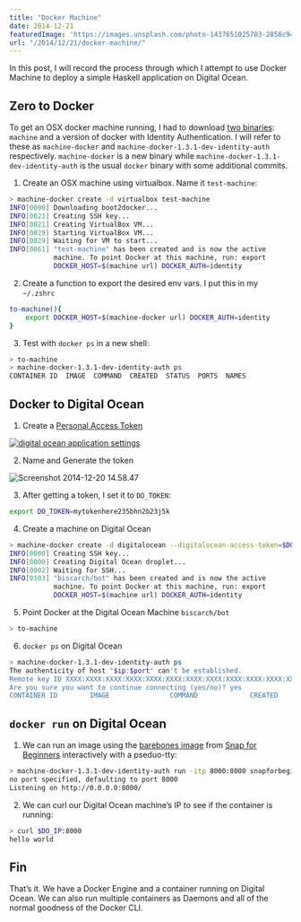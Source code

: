 ```yaml
---
title: "Docker Machine"
date: 2014-12-21
featuredImage: 'https://images.unsplash.com/photo-1437651025703-2858c944e3eb?q=80&fm=jpg&s=0dcc93030e0301f03e423419c0d6a8f9'
url: "/2014/12/21/docker-machine/"
---
```


In this post, I will record the process through which I attempt to use
Docker Machine to deploy a simple Haskell application on Digital
Ocean.

## Zero to Docker

To get an OSX docker machine running, I had to download
[two binaries](https://github.com/docker/machine#try-it-out):
`machine` and a version of docker with Identity Authentication. I will
refer to these as `machine-docker` and
`machine-docker-1.3.1-dev-identity-auth`
respectively. `machine-docker` is a new binary while
`machine-docker-1.3.1-dev-identity-auth` is the usual `docker` binary
with some additional commits.

1.  Create an OSX machine using virtualbox. Name it `test-machine`:

```bash
> machine-docker create -d virtualbox test-machine
INFO[0000] Downloading boot2docker...
INFO[0021] Creating SSH key...
INFO[0021] Creating VirtualBox VM...
INFO[0029] Starting VirtualBox VM...
INFO[0029] Waiting for VM to start...
INFO[0061] "test-machine" has been created and is now the active
           machine. To point Docker at this machine, run: export
           DOCKER_HOST=$(machine url) DOCKER_AUTH=identity
```

2.  Create a function to export the desired env vars. I put this in my `~/.zshrc`

```bash
to-machine(){
    export DOCKER_HOST=$(machine-docker url) DOCKER_AUTH=identity
}
```

3.  Test with `docker ps` in a new shell:

```bash
> to-machine
> machine-docker-1.3.1-dev-identity-auth ps
CONTAINER ID  IMAGE  COMMAND  CREATED  STATUS  PORTS  NAMES
```

## Docker to Digital Ocean

1.  Create a [Personal Access Token](https://cloud.digitalocean.com/settings/applications)

[![digital ocean application settings](http://res.cloudinary.com/diqzbm8lz/image/upload/h_181,w_660/v1428611477/Screenshot-2014-12-20-14.58.25_hvbvt6.png)](http://res.cloudinary.com/diqzbm8lz/image/upload/v1428611477/Screenshot-2014-12-20-14.58.25_hvbvt6.png)

2.  Name and Generate the token

![Screenshot 2014-12-20 14.58.47](http://res.cloudinary.com/diqzbm8lz/image/upload/v1428611476/Screenshot-2014-12-20-14.58.47_kcvvzv.png)

3.  After getting a token, I set it to `DO_TOKEN`:

```bash
export DO_TOKEN=mytokenhere235bhn2b23j5k
```

4.  Create a machine on Digital Ocean

```bash
> machine-docker create -d digitalocean --digitalocean-access-token=$DO_TOKEN biscarch/bot
INFO[0000] Creating SSH key...
INFO[0000] Creating Digital Ocean droplet...
INFO[0002] Waiting for SSH...
INFO[0103] "biscarch/bot" has been created and is now the active
           machine. To point Docker at this machine, run: export
           DOCKER_HOST=$(machine url) DOCKER_AUTH=identity
```

5.  Point Docker at the Digital Ocean Machine `biscarch/bot`

```bash
> to-machine
```

6.  `docker ps` on Digital Ocean

```bash
> machine-docker-1.3.1-dev-identity-auth ps
The authenticity of host "$ip:$port" can't be established.
Remote key ID XXXX:XXXX:XXXX:XXXX:XXXX:XXXX:XXXX:XXXX:XXXX:XXXX:XXXX:XXXX
Are you sure you want to continue connecting (yes/no)? yes
CONTAINER ID        IMAGE               COMMAND             CREATED             STATUS              PORTS               NAMES
```

## `docker run` on Digital Ocean

1.  We can run an image using the
    [barebones image](https://github.com/snapforbeginners/barebones)
    from [Snap for Beginners](http://snapforbeginners.com/)
    interactively with a pseduo-tty:

```bash
> machine-docker-1.3.1-dev-identity-auth run -itp 8000:8000 snapforbeginners/barebones
no port specified, defaulting to port 8000
Listening on http://0.0.0.0:8000/
```

2.  We can curl our Digital Ocean machine’s IP to see if the container
    is running:

```bash
> curl $DO_IP:8000
hello world
```

## Fin

That’s it. We have a Docker Engine and a container running on Digital
Ocean. We can also run multiple containers as Daemons and all of the
normal goodness of the Docker CLI.
